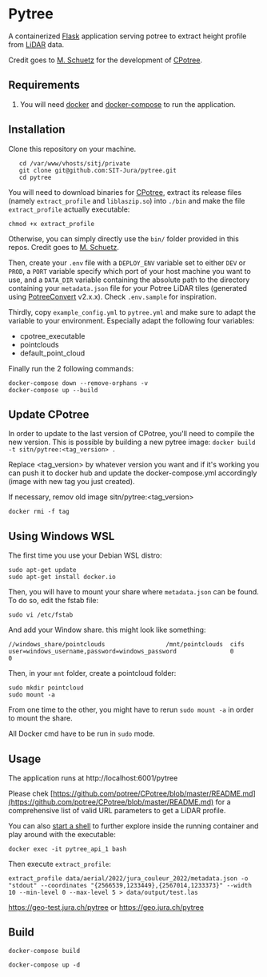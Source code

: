 # Pytree

A containerized [Flask](http://flask.pocoo.org/) application serving potree to extract
height profile from [LiDAR](https://en.wikipedia.org/wiki/Lidar) data.

Credit goes to [M. Schuetz](https://github.com/m-schuetz) for the development of [CPotree](https://github.com/potree/CPotree).

## Requirements
1. You will need [docker](https://docs.docker.com/get-docker/) and [docker-compose](https://docs.docker.com/compose/install/) to run the application.


## Installation

Clone this repository on your machine.

```
   cd /var/www/vhosts/sitj/private
   git clone git@github.com:SIT-Jura/pytree.git
   cd pytree
```

You will need to download binaries for [CPotree](https://github.com/potree/CPotree/releases/tag/1.0), extract its release files (namely `extract_profile` and `liblaszip.so`) into `./bin` and make the file `extract_profile` actually executable:

```
chmod +x extract_profile
```

Otherwise, you can simply directly use the `bin/` folder provided in this repos. Credit goes to [M. Schuetz](https://github.com/m-schuetz).


Then, create your `.env` file with a `DEPLOY_ENV` variable set to either `DEV`
or `PROD`, a `PORT` variable specify which port of your host machine you want to use,
and a `DATA_DIR` variable containing the absolute path to the directory containing
your `metadata.json` file for your Potree LiDAR tiles (generated using [PotreeConvert](https://github.com/potree/PotreeConverter) v2.x.x).
Check `.env.sample` for inspiration.

Thirdly, copy `example_config.yml` to `pytree.yml` and make sure to adapt the variable to your environment.
Especially adapt the following four variables:
  - cpotree_executable
  - pointclouds
  - default_point_cloud

Finally run the 2 following commands:

```
docker-compose down --remove-orphans -v
docker-compose up --build
```

## Update CPotree

In order to update to the last version of CPotree, you'll need to compile the new version. This is possible by building a new pytree image: `docker build -t sitn/pytree:<tag_version> .`

Replace <tag_version> by whatever version you want and if it's working you can push it to docker hub and update the docker-compose.yml accordingly (image with new tag you just created).

If necessary, remov old image sitn/pytree:<tag_version>

```
docker rmi -f tag
```

## Using Windows WSL

The first time you use your Debian WSL distro:

```
sudo apt-get update
sudo apt-get install docker.io
```

Then, you will have to mount your share where `metadata.json` can be found. To do so, edit the fstab file:

```
sudo vi /etc/fstab
```

And add your Window share. this might look like something:

```
//windows_share/pointclouds                 /mnt/pointclouds  cifs    user=windows_username,password=windows_password               0       0
```

Then, in your `mnt` folder, create a pointcloud folder:

```
sudo mkdir pointcloud
sudo mount -a
```

From one time to the other, you might have to rerun `sudo mount -a` in order to mount the share.

All Docker cmd have to be run in `sudo` mode.

## Usage

The application runs at http://localhost:6001/pytree

Please chek [https://github.com/potree/CPotree/blob/master/README.md](https://github.com/potree/CPotree/blob/master/README.md) for a comprehensive list of valid URL parameters to get a LiDAR profile.

You can also [start a shell](https://docs.docker.com/engine/reference/commandline/exec/) to further explore inside the running container and play around with the executable:

```
docker exec -it pytree_api_1 bash
```

Then execute `extract_profile`:

```
extract_profile data/aerial/2022/jura_couleur_2022/metadata.json -o "stdout" --coordinates "{2566539,1233449},{2567014,1233373}" --width 10 --min-level 0 --max-level 5 > data/output/test.las
```

https://geo-test.jura.ch/pytree
or
https://geo.jura.ch/pytree

## Build

`docker-compose build`

`docker-compose up -d`
